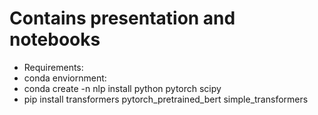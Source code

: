 # Contains presentation and notebooks
- Requirements:
 - conda enviornment: 
 - conda create -n nlp install python pytorch scipy 
 - pip install transformers pytorch_pretrained_bert simple_transformers
